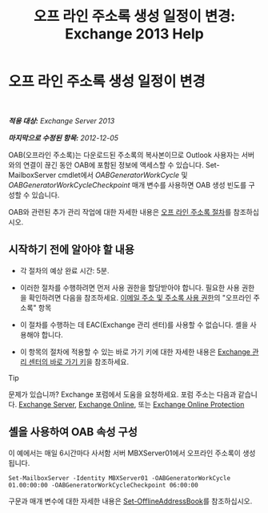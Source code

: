 ﻿---
title: '오프 라인 주소록 생성 일정이 변경: Exchange 2013 Help'
TOCTitle: 오프 라인 주소록 생성 일정이 변경
ms:assetid: d2b4d527-311e-442d-9f1f-54fac8371b80
ms:mtpsurl: https://technet.microsoft.com/ko-kr/library/Bb124719(v=EXCHG.150)
ms:contentKeyID: 50484219
ms.date: 05/22/2018
mtps_version: v=EXCHG.150
f1_keywords:
- Microsoft.Exchange.Management.SnapIn.Esm.OrganizationConfiguration.Mailbox.OfflineAddressBookGeneralPage
ms.translationtype: MT
---

# 오프 라인 주소록 생성 일정이 변경

 

_**적용 대상:** Exchange Server 2013_

_**마지막으로 수정된 항목:** 2012-12-05_

OAB(오프라인 주소록)는 다운로드된 주소록의 복사본이므로 Outlook 사용자는 서버와의 연결이 끊긴 동안 OAB에 포함된 정보에 액세스할 수 있습니다. Set-MailboxServer cmdlet에서 *OABGeneratorWorkCycle* 및 *OABGeneratorWorkCycleCheckpoint* 매개 변수를 사용하면 OAB 생성 빈도를 구성할 수 있습니다.

OAB와 관련된 추가 관리 작업에 대한 자세한 내용은 [오프 라인 주소록 절차](offline-address-book-procedures-exchange-2013-help.md)를 참조하십시오.

## 시작하기 전에 알아야 할 내용

  - 각 절차의 예상 완료 시간: 5분.

  - 이러한 절차를 수행하려면 먼저 사용 권한을 할당받아야 합니다. 필요한 사용 권한을 확인하려면 다음을 참조하세요. [이메일 주소 및 주소록 사용 권한](email-address-and-address-book-permissions-exchange-2013-help.md)의 "오프라인 주소록" 항목

  - 이 절차를 수행하는 데 EAC(Exchange 관리 센터)를 사용할 수 없습니다. 셸을 사용해야 합니다.

  - 이 항목의 절차에 적용할 수 있는 바로 가기 키에 대한 자세한 내용은 [Exchange 관리 센터의 바로 가기 키](keyboard-shortcuts-in-the-exchange-admin-center-exchange-online-protection-help.md)을 참조하세요.


> [!TIP]
> 문제가 있습니까? Exchange 포럼에서 도움을 요청하세요. 포럼 주소는 다음과 같습니다. <A href="https://go.microsoft.com/fwlink/p/?linkid=60612">Exchange Server</A>, <A href="https://go.microsoft.com/fwlink/p/?linkid=267542">Exchange Online</A>, 또는 <A href="https://go.microsoft.com/fwlink/p/?linkid=285351">Exchange Online Protection</A>



## 셸을 사용하여 OAB 속성 구성

이 예에서는 매일 6시간마다 사서함 서버 MBXServer01에서 오프라인 주소록이 생성됩니다.

    Set-MailboxServer -Identity MBXServer01 -OABGeneratorWorkCycle 01.00:00:00 -OABGeneratorWorkCycleCheckpoint 06:00:00 

구문과 매개 변수에 대한 자세한 내용은 [Set-OfflineAddressBook](https://technet.microsoft.com/ko-kr/library/aa996330\(v=exchg.150\))를 참조하십시오.

